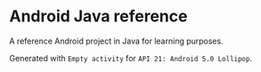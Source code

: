 # Android Java reference

A reference Android project in Java for learning purposes.

Generated with ```Empty activity``` for ```API 21: Android 5.0 Lollipop```.